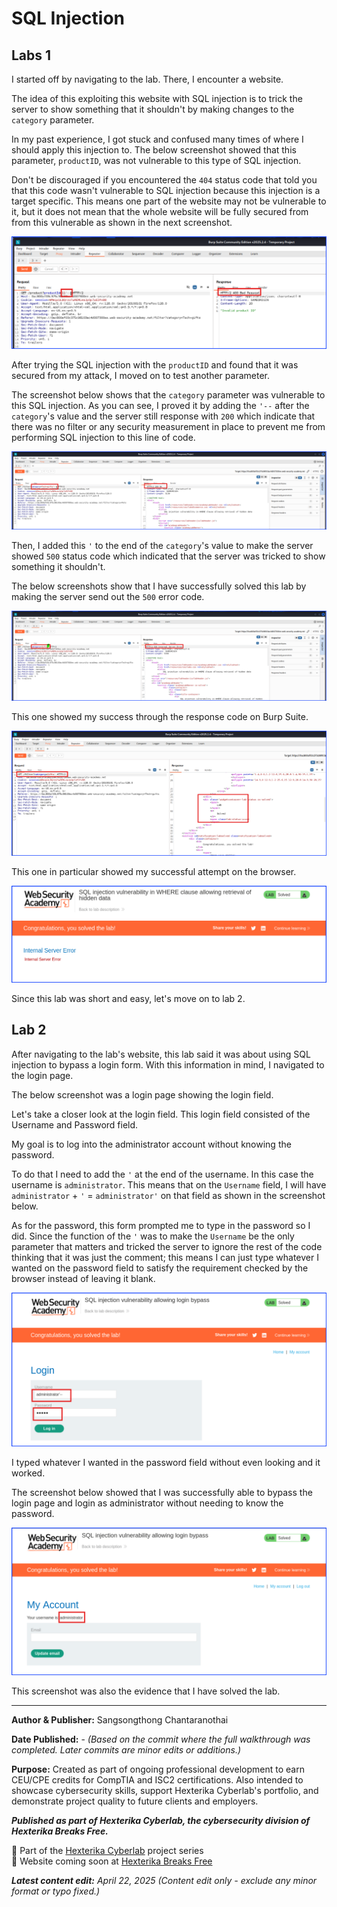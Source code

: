 # SQL Injection

## Labs 1

I started off by navigating to the lab. There, I encounter a website.

The idea of this exploiting this website with SQL injection is to trick the server to show something that it shouldn't by making changes to the `category` parameter.

In my past experience, I got stuck and confused many times of where I should apply this injection to. The below screenshot showed that this parameter, `productID`, was not vulnerable to this type of SQL injection.

Don't be discouraged if you encountered the `404` status code that told you that this code wasn't vulnerable to SQL injection because this injection is a target specific. This means one part of the website may not be vulnerable to it, but it does not mean that the whole website will be fully secured from from this vulnerable as shown in the next screenshot.

![NotVulnerableToSQLi](Images/PortSwigger_SQLi_Lab1_1_NotVulnerableToSQLi.png)

After trying the SQL injection with the `productID` and found that it was secured from my attack, I moved on to test another parameter.

The screenshot below shows that the `category` parameter was vulnerable to this SQL injection. As you can see, I proved it by adding the `'--` after the `category`'s value and the server still response with `200` which indicate that there was no filter or any security measurement in place to prevent me from performing SQL injection to this line of code.

![SQLi_PoC](Images/PortSwigger_SQLi_Lab1_2_SQLi_PoC.png)

Then, I added this `'` to the end of the `category`'s value to make the server showed `500` status code which indicated that the server was tricked to show something it shouldn't.

The below screenshots show that I have successfully solved this lab by making the server send out the `500` error code.

![causedServerError](Images/PortSwigger_SQLi_Lab1_3_causedServerError.png)

This one showed my success through the response code on Burp Suite.

![LabSolved_BurpCode](Images/PortSwigger_SQLi_Lab1_5_LabSolved_BurpCode.png)

This one in particular showed my successful attempt on the browser.

![LabSolved](Images/PortSwigger_SQLi_Lab1_4_LabSolved.png)

Since this lab was short and easy, let's move on to lab 2.

## Lab 2

After navigating to the lab's website, this lab said it was about using SQL injection to bypass a login form. With this information in mind, I navigated to the login page.

The below screenshot was a login page showing the login field.

Let's take a closer look at the login field. This login field consisted of the Username and Password field.

My goal is to log into the administrator account without knowing the password.

To do that I need to add the `'` at the end of the username. In this case the username is `administrator`. This means that on the `Username` field, I will have `administrator` + `'` = `administrator'` on that field as shown in the screenshot below.

As for the password, this form prompted me to type in the password so I did. Since the function of the `'` was to make the `Username` be the only parameter that matters and tricked the server to ignore the rest of the code thinking that it was just the comment; this means I can just type whatever I wanted on the password field to satisfy the requirement checked by the browser instead of leaving it blank.

![TryToByPassAdminPassWithSQLi](Images/PortSwigger_SQLi_Lab2_1_TryToByPassAdminPassWithSQLi.png)

I typed whatever I wanted in the password field without even looking and it worked.

The screenshot below showed that I was successfully able to bypass the login page and login as administrator without needing to know the password.

![LabSolved](Images/PortSwigger_SQLi_Lab2_2_LabSolved.png)

This screenshot was also the evidence that I have solved the lab.

---

**Author & Publisher:** Sangsongthong Chantaranothai

**Date Published:** -
*(Based on the commit where the full walkthrough was completed. Later commits are minor edits or additions.)*

**Purpose:** Created as part of ongoing professional development to earn CEU/CPE credits for CompTIA and ISC2 certifications. Also intended to showcase cybersecurity skills, support Hexterika Cyberlab's portfolio, and demonstrate project quality to future clients and employers.

***Published as part of Hexterika Cyberlab, the cybersecurity division of Hexterika Breaks Free.***

🔐 Part of the [Hexterika Cyberlab](https://hexterika-breaks-free.website/cyberlab.html) project series  
📎 Website coming soon at [Hexterika Breaks Free](https://hexterika-breaks-free.website)

***Latest content edit:*** *April 22, 2025 (Content edit only - exclude any minor format or typo fixed.)*
